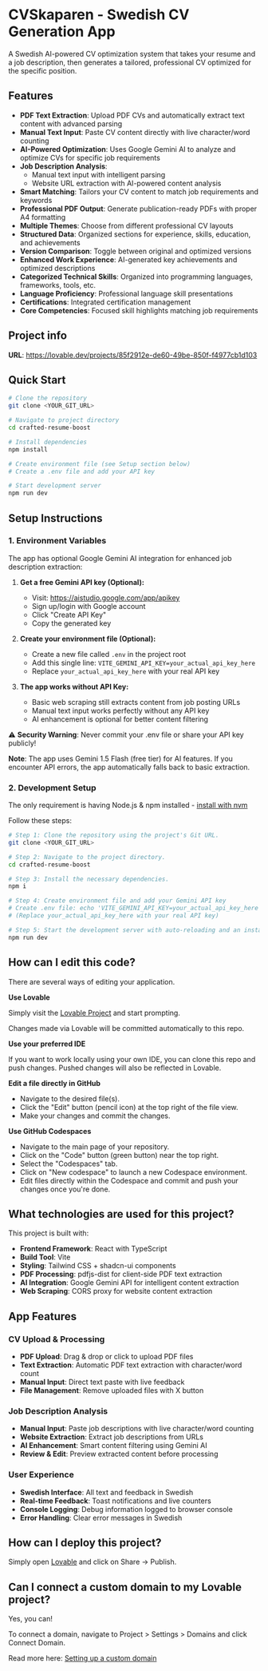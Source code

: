 # CVSkaparen - Swedish CV Generation App

A Swedish AI-powered CV optimization system that takes your resume and a job description, then generates a tailored, professional CV optimized for the specific position.

## Features

- **PDF Text Extraction**: Upload PDF CVs and automatically extract text content with advanced parsing
- **Manual Text Input**: Paste CV content directly with live character/word counting
- **AI-Powered Optimization**: Uses Google Gemini AI to analyze and optimize CVs for specific job requirements
- **Job Description Analysis**: 
  - Manual text input with intelligent parsing
  - Website URL extraction with AI-powered content analysis
- **Smart Matching**: Tailors your CV content to match job requirements and keywords
- **Professional PDF Output**: Generate publication-ready PDFs with proper A4 formatting
- **Multiple Themes**: Choose from different professional CV layouts
- **Structured Data**: Organized sections for experience, skills, education, and achievements
- **Version Comparison**: Toggle between original and optimized versions
- **Enhanced Work Experience**: AI-generated key achievements and optimized descriptions
- **Categorized Technical Skills**: Organized into programming languages, frameworks, tools, etc.
- **Language Proficiency**: Professional language skill presentations
- **Certifications**: Integrated certification management
- **Core Competencies**: Focused skill highlights matching job requirements

## Project info

**URL**: https://lovable.dev/projects/85f2912e-de60-49be-850f-f4977cb1d103

## Quick Start

```sh
# Clone the repository
git clone <YOUR_GIT_URL>

# Navigate to project directory
cd crafted-resume-boost

# Install dependencies
npm install

# Create environment file (see Setup section below)
# Create a .env file and add your API key

# Start development server
npm run dev
```

## Setup Instructions

### 1. Environment Variables

The app has optional Google Gemini AI integration for enhanced job description extraction:

1. **Get a free Gemini API key (Optional):**
   - Visit: https://aistudio.google.com/app/apikey
   - Sign up/login with Google account
   - Click "Create API Key" 
   - Copy the generated key

2. **Create your environment file (Optional):**
   - Create a new file called `.env` in the project root
   - Add this single line: `VITE_GEMINI_API_KEY=your_actual_api_key_here`
   - Replace `your_actual_api_key_here` with your real API key

3. **The app works without API Key:**
   - Basic web scraping still extracts content from job posting URLs
   - Manual text input works perfectly without any API key
   - AI enhancement is optional for better content filtering

⚠️ **Security Warning**: Never commit your .env file or share your API key publicly!

**Note**: The app uses Gemini 1.5 Flash (free tier) for AI features. If you encounter API errors, the app automatically falls back to basic extraction.

### 2. Development Setup

The only requirement is having Node.js & npm installed - [install with nvm](https://github.com/nvm-sh/nvm#installing-and-updating)

Follow these steps:

```sh
# Step 1: Clone the repository using the project's Git URL.
git clone <YOUR_GIT_URL>

# Step 2: Navigate to the project directory.
cd crafted-resume-boost

# Step 3: Install the necessary dependencies.
npm i

# Step 4: Create environment file and add your Gemini API key
# Create .env file: echo 'VITE_GEMINI_API_KEY=your_actual_api_key_here' > .env
# (Replace your_actual_api_key_here with your real API key)

# Step 5: Start the development server with auto-reloading and an instant preview.
npm run dev
```

## How can I edit this code?

There are several ways of editing your application.

**Use Lovable**

Simply visit the [Lovable Project](https://lovable.dev/projects/85f2912e-de60-49be-850f-f4977cb1d103) and start prompting.

Changes made via Lovable will be committed automatically to this repo.

**Use your preferred IDE**

If you want to work locally using your own IDE, you can clone this repo and push changes. Pushed changes will also be reflected in Lovable.

**Edit a file directly in GitHub**

- Navigate to the desired file(s).
- Click the "Edit" button (pencil icon) at the top right of the file view.
- Make your changes and commit the changes.

**Use GitHub Codespaces**

- Navigate to the main page of your repository.
- Click on the "Code" button (green button) near the top right.
- Select the "Codespaces" tab.
- Click on "New codespace" to launch a new Codespace environment.
- Edit files directly within the Codespace and commit and push your changes once you're done.

## What technologies are used for this project?

This project is built with:

- **Frontend Framework**: React with TypeScript
- **Build Tool**: Vite
- **Styling**: Tailwind CSS + shadcn-ui components
- **PDF Processing**: pdfjs-dist for client-side PDF text extraction
- **AI Integration**: Google Gemini API for intelligent content extraction
- **Web Scraping**: CORS proxy for website content extraction

## App Features

### CV Upload & Processing
- **PDF Upload**: Drag & drop or click to upload PDF files
- **Text Extraction**: Automatic PDF text extraction with character/word count
- **Manual Input**: Direct text paste with live feedback
- **File Management**: Remove uploaded files with X button

### Job Description Analysis
- **Manual Input**: Paste job descriptions with live character/word counting
- **Website Extraction**: Extract job descriptions from URLs
- **AI Enhancement**: Smart content filtering using Gemini AI
- **Review & Edit**: Preview extracted content before processing

### User Experience
- **Swedish Interface**: All text and feedback in Swedish
- **Real-time Feedback**: Toast notifications and live counters
- **Console Logging**: Debug information logged to browser console
- **Error Handling**: Clear error messages in Swedish

## How can I deploy this project?

Simply open [Lovable](https://lovable.dev/projects/85f2912e-de60-49be-850f-f4977cb1d103) and click on Share -> Publish.

## Can I connect a custom domain to my Lovable project?

Yes, you can!

To connect a domain, navigate to Project > Settings > Domains and click Connect Domain.

Read more here: [Setting up a custom domain](https://docs.lovable.dev/tips-tricks/custom-domain#step-by-step-guide)

